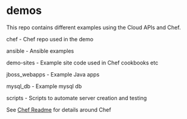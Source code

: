 demos
=====
This repo contains different examples using the Cloud APIs and Chef.

chef - Chef repo used in the demo

ansible - Ansible examples

demo-sites - Example site code used in Chef cookbooks etc

jboss_webapps - Example Java apps

mysql_db - Example mysql db

scripts - Scripts to automate server creation and testing

See [Chef Readme](./chef/README.md) for details around Chef